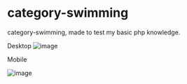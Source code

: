 # category-swimming
  
  category-swimming, made to test my basic php knowledge.
  
  Desktop
  ![image](https://user-images.githubusercontent.com/78451669/144490524-a31741b8-db94-444c-97d2-410f91b557b6.png)
  
  Mobile

  ![image](https://user-images.githubusercontent.com/78451669/144494943-dab0b968-3f47-4e79-afaa-c09bf1cb7424.png)
